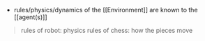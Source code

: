 - rules/physics/dynamics of the [[Environment]] are known to the [[agent(s)]]

>rules of robot: physics
>rules of chess: how the pieces move